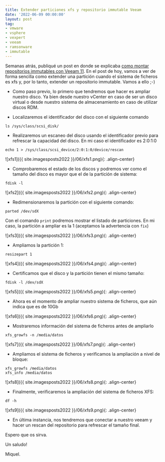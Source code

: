 ```yaml
---
title: Extender particiones xfs y repositorio immutable Veeam
date: '2022-06-09 00:00:00'
layout: post
tag:
- vmware
- vsphere
- vexpert
- veeam
- ramsonware
- immutable
---
```


Semanas atrás, publiqué un post en donde se explicaba [como montar repositorios immutables con Veeam 11](https://miquelmariano.github.io/2022/04/05/veeam11-immutable-repository-hardening/).
En el post de hoy, vamos a ver de forma sencilla como extender una partición cuando el sistema de ficheros es xfs y, por lo tanto, extender un repositorio immutable. Vamos a ello ;-)

- Como paso previo, lo primero que tendremos que hacer es ampliar nuestro disco. Ya bien desde nuestro vCenter en caso de ser un disco virtual o desde nuestro sistema de almacenamiento en caso de utilizar discos RDM.

- Localizaremos el identificador del disco con el siguiente comando

```ssh
ls /sys/class/scsi_disk/
```

- Realizaremos un escaneo del disco usando el identificador previo para refrescar la capacidad del disco. En mi caso el identificador es 2:0:1:0

```ssh
echo 1 > /sys/class/scsi_device/2:0:1:0/device/rescan
```

![xfs1]({{ site.imagesposts2022 }}/06/xfs1.png){: .align-center}

- Comprobaremos el estado de los discos y podremos ver como el tamaño del disco es mayor que el de la partición de sistema:

```ssh
fdisk -l
```

![xfs2]({{ site.imagesposts2022 }}/06/xfs2.png){: .align-center}

- Redimensionaremos la partición con el siguiente comando:

```ssh
parted /dev/sdX
```

Con el comando `print` podremos mostrar el listado de particiones. En mi caso, la partición a ampliar es la 1 (aceptamos la advertencia con `fix`)

![xfs3]({{ site.imagesposts2022 }}/06/xfs3.png){: .align-center}

- Ampliamos la partición 1:

```ssh
resizepart 1
```

![xfs4]({{ site.imagesposts2022 }}/06/xfs4.png){: .align-center}

- Certificamos que el disco y la partición tienen el mismo tamaño:

```ssh
fdisk -l /dev/sdX
```

![xfs5]({{ site.imagesposts2022 }}/06/xfs5.png){: .align-center}

- Ahora es el momento de ampliar nuestro sistema de ficheros, que aún indica que es de 10Gb

![xfs6]({{ site.imagesposts2022 }}/06/xfs6.png){: .align-center}

- Mostraremos información del sistema de ficheros antes de ampliarlo

```ssh
xfs_growfs -n /media/datos
```

![xfs7]({{ site.imagesposts2022 }}/06/xfs7.png){: .align-center}

- Ampliamos el sistema de ficheros y verificamos la ampliación a nivel de bloque:

```ssh
xfs_growfs /media/datos
xfs_info /media/datos
```

![xfs8]({{ site.imagesposts2022 }}/06/xfs8.png){: .align-center}

- Finalmente, verificaremos la ampliación del sistema de ficheros XFS:

```ssh
df -h
```

![xfs9]({{ site.imagesposts2022 }}/06/xfs9.png){: .align-center}

- En última instancia, nos tendremos que conectar a nuestro veeam y hacer un rescan del repositorio para refrescar el tamaño final.

Espero que os sirva.

Un saludo!

Miquel.


